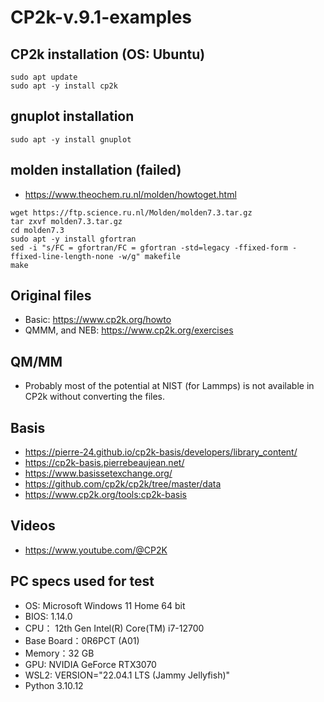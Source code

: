 # CP2k-v.9.1-examples


## CP2k installation (OS: Ubuntu)

```
sudo apt update
sudo apt -y install cp2k
```


## gnuplot installation
```
sudo apt -y install gnuplot
```


## molden installation (failed)
- https://www.theochem.ru.nl/molden/howtoget.html
```
wget https://ftp.science.ru.nl/Molden/molden7.3.tar.gz
tar zxvf molden7.3.tar.gz
cd molden7.3
sudo apt -y install gfortran
sed -i "s/FC = gfortran/FC = gfortran -std=legacy -ffixed-form -ffixed-line-length-none -w/g" makefile
make
```


## Original files
- Basic: https://www.cp2k.org/howto
- QMMM, and NEB: https://www.cp2k.org/exercises


## QM/MM
- Probably most of the potential at NIST (for Lammps) is not available in CP2k without converting the files.


## Basis
- https://pierre-24.github.io/cp2k-basis/developers/library_content/
- https://cp2k-basis.pierrebeaujean.net/
- https://www.basissetexchange.org/
- https://github.com/cp2k/cp2k/tree/master/data
- https://www.cp2k.org/tools:cp2k-basis


## Videos
- https://www.youtube.com/@CP2K


## PC specs used for test
- OS: Microsoft Windows 11 Home 64 bit
- BIOS: 1.14.0
- CPU： 12th Gen Intel(R) Core(TM) i7-12700
- Base Board：0R6PCT (A01)
- Memory：32 GB
- GPU: NVIDIA GeForce RTX3070
- WSL2: VERSION="22.04.1 LTS (Jammy Jellyfish)"
- Python 3.10.12
